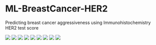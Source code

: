 # ML-BreastCancer-HER2
Predicting breast cancer aggressiveness using Immunohistochemistry HER2 test score

![](Images/Project_Repor_Breast_Cancer-1.jpg)
![](Images/Project_Repor_Breast_Cancer-2.jpg)
![](Images/Project_Repor_Breast_Cancer-3.jpg)
![](Images/Project_Repor_Breast_Cancer-4.jpg)
![](Images/Project_Repor_Breast_Cancer-5.jpg)
![](Images/Project_Repor_Breast_Cancer-6.jpg)
![](Images/Project_Repor_Breast_Cancer-7.jpg)
![](Images/Project_Repor_Breast_Cancer-8.jpg)
![](Images/Project_Repor_Breast_Cancer-9.jpg)
